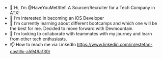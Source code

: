 - 👋 Hi, I’m @HaveYouMetStef. A Sourcer/Recruiter for a Tech Company in ATX!
- 👀 I’m interested in becoming an iOS Developer
- 🌱 I’m currently learning about different bootcamps and which one will be the best for me. Decided to move forward with Devmountain.
- 💞️ I’m looking to collaborate with teammates with my journey and learn from other tech enthusiasts.
- 📫 How to reach me via LinkedIn https://www.linkedin.com/in/estefan-castillo-a5949a130/
<!---
HaveYouMetStef/HaveYouMetStef is a ✨ special ✨ repository because its `README.md` (this file) appears on your GitHub profile.
You can click the Preview link to take a look at your changes.
--->

